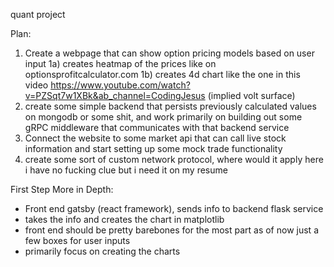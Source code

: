 quant project 



Plan:

1) Create a webpage that can show option pricing models based on user input
    1a) creates heatmap of the prices like on optionsprofitcalculator.com
    1b) creates 4d chart like the one in this video https://www.youtube.com/watch?v=PZSqt7w1XBk&ab_channel=CodingJesus (implied volt surface)
2) create some simple backend that persists previously calculated values on mongodb or some shit, and work primarily on building out some gRPC middleware that communicates with that backend service
3) Connect the website to some market api that can call live stock information and start setting up some mock trade functionality
4) create some sort of custom network protocol, where would it apply here i have no fucking clue but i need it on my resume



First Step More in Depth:
- Front end gatsby (react framework), sends info to backend flask service
- takes the info and creates the chart in matplotlib
- front end should be pretty barebones for the most part as of now just a few boxes for user inputs
- primarily focus on creating the charts    
